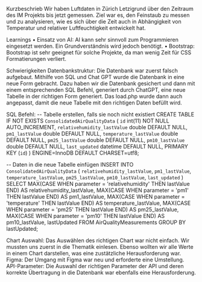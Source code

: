 Kurzbeschrieb
Wir haben Luftdaten in Zürich Letzigrund über den Zeitraum des IM Projekts bis jetzt gemessen. Ziel war es, den Feinstaub zu messen und zu analysieren, wie es sich über die Zeit auch in Abhängigkeit von Temperatur und relativer Luftfeuchtigkeit entwickelt hat.

Learnings
•	Einsatz von AI: AI kann sehr sinnvoll zum Programmieren eingesetzt werden. Ein Grundverständnis wird jedoch benötigt.
•	Bootstrap: Bootstrap ist sehr geeignet für solche Projekte, da man wenig Zeit für CSS Formatierungen verliert.

Schwierigkeiten
Datenbankstruktur: Die Datenbank war zuerst falsch aufgebaut. Mithilfe von SQL und Chat GPT wurde die Datenbank in eine neue Form gebracht. Dazu haben wir die Datenbank gesichert und dann mit einem entsprechenden SQL Befehl, generiert durch ChatGPT, eine neue Tabelle in der richtigen Form generiert. Das load.php wurde dann auch angepasst, damit die neue Tabelle mit den richtigen Daten befüllt wird.

SQL Befehl: 
-- Tabelle erstellen, falls sie noch nicht existiert
CREATE TABLE IF NOT EXISTS `ConsolidatedAirQualityData` (
  `id` int(11) NOT NULL AUTO_INCREMENT,
  `relativehumidity_lastValue` double DEFAULT NULL,
  `pm1_lastValue` double DEFAULT NULL,
  `temperature_lastValue` double DEFAULT NULL,
  `pm25_lastValue` double DEFAULT NULL,
  `pm10_lastValue` double DEFAULT NULL,
  `last_updated` datetime DEFAULT NULL,
  PRIMARY KEY (`id`)
) ENGINE=InnoDB DEFAULT CHARSET=utf8;

-- Daten in die neue Tabelle einfügen
INSERT INTO `ConsolidatedAirQualityData` (
  `relativehumidity_lastValue`,
  `pm1_lastValue`,
  `temperature_lastValue`,
  `pm25_lastValue`,
  `pm10_lastValue`,
  `last_updated`
)
SELECT
  MAX(CASE WHEN parameter = 'relativehumidity' THEN lastValue END) AS relativehumidity_lastValue,
  MAX(CASE WHEN parameter = 'pm1' THEN lastValue END) AS pm1_lastValue,
  MAX(CASE WHEN parameter = 'temperature' THEN lastValue END) AS temperature_lastValue,
  MAX(CASE WHEN parameter = 'pm25' THEN lastValue END) AS pm25_lastValue,
  MAX(CASE WHEN parameter = 'pm10' THEN lastValue END) AS pm10_lastValue,
  lastUpdated
FROM AirQualityMeasurements
GROUP BY lastUpdated;

Chart Auswahl: 
Das Auswählen des richtigen Chart war nicht einfach. Wir mussten uns zuerst in die Thematik einlesen. Ebenso wollten wir alle Werte in einem Chart darstellen, was eine zustätzliche Herausforderung war.
Figma: Der Umgang mit Figma war neu und erforderte eine Umstellung.
API-Parameter: Die Auswahl der richtigen Parameter der API und deren korrekte Übertragung in die Datenbank war ebenfalls eine Herausforderung.
